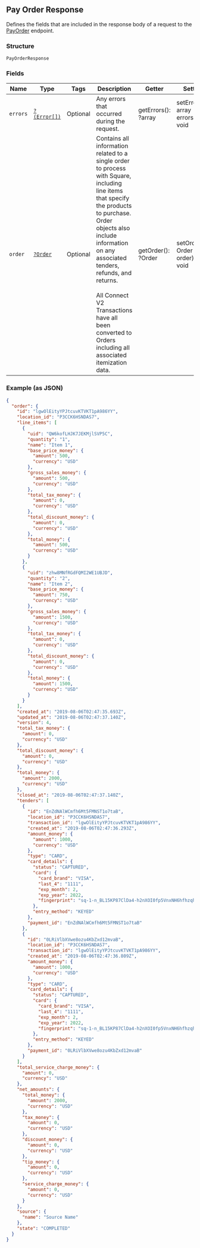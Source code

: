## Pay Order Response

Defines the fields that are included in the response body of a request to the
[PayOrder](#endpoint-payorder) endpoint.

### Structure

`PayOrderResponse`

### Fields

| Name | Type | Tags | Description | Getter | Setter |
|  --- | --- | --- | --- | --- | --- |
| `errors` | [`?(Error[])`](/doc/models/error.md) | Optional | Any errors that occurred during the request. | getErrors(): ?array | setErrors(?array errors): void |
| `order` | [`?Order`](/doc/models/order.md) | Optional | Contains all information related to a single order to process with Square,<br>including line items that specify the products to purchase. Order objects also<br>include information on any associated tenders, refunds, and returns.<br><br>All Connect V2 Transactions have all been converted to Orders including all associated<br>itemization data. | getOrder(): ?Order | setOrder(?Order order): void |

### Example (as JSON)

```json
{
  "order": {
    "id": "lgwOlEityYPJtcuvKTVKT1pA986YY",
    "location_id": "P3CCK6HSNDAS7",
    "line_items": [
      {
        "uid": "QW6kofLHJK7JEKMjlSVP5C",
        "quantity": "1",
        "name": "Item 1",
        "base_price_money": {
          "amount": 500,
          "currency": "USD"
        },
        "gross_sales_money": {
          "amount": 500,
          "currency": "USD"
        },
        "total_tax_money": {
          "amount": 0,
          "currency": "USD"
        },
        "total_discount_money": {
          "amount": 0,
          "currency": "USD"
        },
        "total_money": {
          "amount": 500,
          "currency": "USD"
        }
      },
      {
        "uid": "zhw8MNfRGdFQMI2WE1UBJD",
        "quantity": "2",
        "name": "Item 2",
        "base_price_money": {
          "amount": 750,
          "currency": "USD"
        },
        "gross_sales_money": {
          "amount": 1500,
          "currency": "USD"
        },
        "total_tax_money": {
          "amount": 0,
          "currency": "USD"
        },
        "total_discount_money": {
          "amount": 0,
          "currency": "USD"
        },
        "total_money": {
          "amount": 1500,
          "currency": "USD"
        }
      }
    ],
    "created_at": "2019-08-06T02:47:35.693Z",
    "updated_at": "2019-08-06T02:47:37.140Z",
    "version": 4,
    "total_tax_money": {
      "amount": 0,
      "currency": "USD"
    },
    "total_discount_money": {
      "amount": 0,
      "currency": "USD"
    },
    "total_money": {
      "amount": 2000,
      "currency": "USD"
    },
    "closed_at": "2019-08-06T02:47:37.140Z",
    "tenders": [
      {
        "id": "EnZdNAlWCmfh6Mt5FMNST1o7taB",
        "location_id": "P3CCK6HSNDAS7",
        "transaction_id": "lgwOlEityYPJtcuvKTVKT1pA986YY",
        "created_at": "2019-08-06T02:47:36.293Z",
        "amount_money": {
          "amount": 1000,
          "currency": "USD"
        },
        "type": "CARD",
        "card_details": {
          "status": "CAPTURED",
          "card": {
            "card_brand": "VISA",
            "last_4": "1111",
            "exp_month": 2,
            "exp_year": 2022,
            "fingerprint": "sq-1-n_BL15KP87ClDa4-h2nXOI0fp5VnxNH6hfhzqhptTfAgxgLuGFcg6jIPngDz4IkkTQ"
          },
          "entry_method": "KEYED"
        },
        "payment_id": "EnZdNAlWCmfh6Mt5FMNST1o7taB"
      },
      {
        "id": "0LRiVlbXVwe8ozu4KbZxd12mvaB",
        "location_id": "P3CCK6HSNDAS7",
        "transaction_id": "lgwOlEityYPJtcuvKTVKT1pA986YY",
        "created_at": "2019-08-06T02:47:36.809Z",
        "amount_money": {
          "amount": 1000,
          "currency": "USD"
        },
        "type": "CARD",
        "card_details": {
          "status": "CAPTURED",
          "card": {
            "card_brand": "VISA",
            "last_4": "1111",
            "exp_month": 2,
            "exp_year": 2022,
            "fingerprint": "sq-1-n_BL15KP87ClDa4-h2nXOI0fp5VnxNH6hfhzqhptTfAgxgLuGFcg6jIPngDz4IkkTQ"
          },
          "entry_method": "KEYED"
        },
        "payment_id": "0LRiVlbXVwe8ozu4KbZxd12mvaB"
      }
    ],
    "total_service_charge_money": {
      "amount": 0,
      "currency": "USD"
    },
    "net_amounts": {
      "total_money": {
        "amount": 2000,
        "currency": "USD"
      },
      "tax_money": {
        "amount": 0,
        "currency": "USD"
      },
      "discount_money": {
        "amount": 0,
        "currency": "USD"
      },
      "tip_money": {
        "amount": 0,
        "currency": "USD"
      },
      "service_charge_money": {
        "amount": 0,
        "currency": "USD"
      }
    },
    "source": {
      "name": "Source Name"
    },
    "state": "COMPLETED"
  }
}
```

